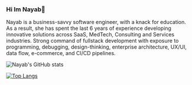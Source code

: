 ### Hi Im Nayab👋


Nayab is a business-savvy software engineer, with a knack for education. As a result, she has spent the last 6 years of experience developing innovative solutions across SaaS, MedTech, Consulting and Services industries. Strong command of fullstack development with exposure to programming, debugging, design-thinking, enterprise architecture, UX/UI, data flow, e-commerce, and CI/CD pipelines.

![Nayab's GitHub stats](https://github-readme-stats-rho-dusky.vercel.app/api?username=NayabKhanvict&show_icons=true&theme=merko)

[![Top Langs](https://github-readme-stats-rho-dusky.vercel.app/api/top-langs/?username=NayabKhanvict&show_icons=true&theme=merko)](https://github.com/NayabKhanvict/github-readme-stats)


<!--
**NayabKhanvict/NayabKhanvict** is a ✨ _special_ ✨ repository because its `README.md` (this file) appears on your GitHub profile.

Here are some ideas to get you started:

- 🔭 I’m currently working on ...
- 🌱 I’m currently learning ...
- 👯 I’m looking to collaborate on ...
- 🤔 I’m looking for help with ...
- 💬 Ask me about ...
- 📫 How to reach me: ...
- 😄 Pronouns: ...
- ⚡ Fun fact: ...
-->
